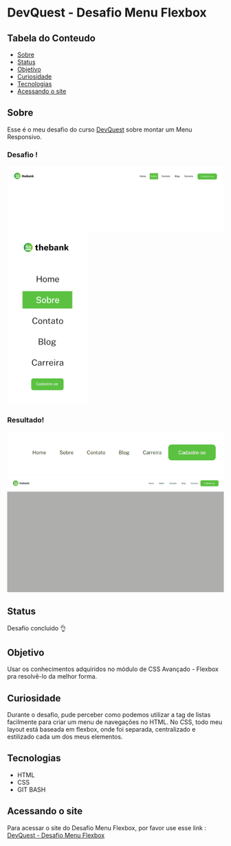 # DevQuest - Desafio Menu Flexbox

## Tabela do Conteudo

<ul>
<li><a href="#sobre">Sobre</a></li>
<li><a href="#status">Status</a></li>
<li><a href="#objetivo">Objetivo</a></li>
<li><a href="#curiosidade">Curiosidade</a></li>
<li><a href="#tecnologias">Tecnologias</a></li>
<li><a href="#acessando-o-site">Acessando o site</a></li>
</ul>

## Sobre

Esse é o meu desafio do curso [DevQuest](https://devemdobro.com/matriculas-abertas/) sobre montar um Menu Responsivo.

### Desafio !

![Visualização do design desktop do desafio menu flexbox](./src/design/Layout%20Menu.jpg)
![Visualização do design mobile do desafio menu flexbox](./src/design/Mobile.png)
### Resultado!
![Visualização do design menu do desafio menu flexbox](./src/design/menu.gif)
![Visualização do design responsive do desafio menu flexbox](./src/design/responsive.gif)

## Status

Desafio concluido 👌

## Objetivo

Usar os conhecimentos adquiridos no módulo de CSS Avançado - Flexbox pra resolvê-lo da melhor forma.

## Curiosidade

Durante o desafio, pude perceber como podemos utilizar a tag de listas facilmente para criar um menu de navegações no HTML. No CSS, todo meu layout está baseada em flexbox, onde foi separada, centralizado e estilizado cada um dos meus elementos.

## Tecnologias

<ul>
<li>HTML</li>
<li>CSS</li>
<li>GIT BASH</li>
</ul>

## Acessando o site

Para acessar o site do Desafio Menu Flexbox, por favor use esse link : <a href="https://tiago-forward.github.io/desafio-menu-flexbox/" target="_blank">DevQuest - Desafio Menu Flexbox</a>